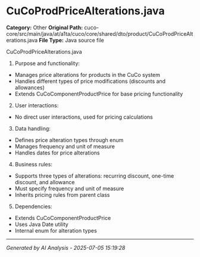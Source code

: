 # CuCoProdPriceAlterations.java

**Category:** Other
**Original Path:** cuco-core/src/main/java/at/a1ta/cuco/core/shared/dto/product/CuCoProdPriceAlterations.java
**File Type:** Java source file

CuCoProdPriceAlterations.java
1. Purpose and functionality:
- Manages price alterations for products in the CuCo system
- Handles different types of price modifications (discounts and allowances)
- Extends CuCoComponentProductPrice for base pricing functionality

2. User interactions:
- No direct user interactions, used for pricing calculations

3. Data handling:
- Defines price alteration types through enum
- Manages frequency and unit of measure
- Handles dates for price alterations

4. Business rules:
- Supports three types of alterations: recurring discount, one-time discount, and allowance
- Must specify frequency and unit of measure
- Inherits pricing rules from parent class

5. Dependencies:
- Extends CuCoComponentProductPrice
- Uses Java Date utility
- Internal enum for alteration types

---
*Generated by AI Analysis - 2025-07-05 15:19:28*
